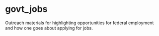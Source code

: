 # govt_jobs
Outreach materials for highlighting opportunities for federal employment and how one goes about applying for jobs.
